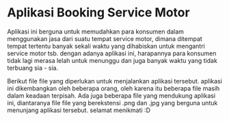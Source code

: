 # Aplikasi Booking Service Motor

Aplikasi ini berguna untuk memudahkan para konsumen dalam menggunakan jasa dari suatu tempat service motor, dimana ditempat tempat tertentu banyak sekali waktu yang dihabiskan untuk mengantri service motor tsb. dengan adanya aplikasi ini, harapannya para konsumen tidak lagi merasa lelah untuk menunggu dan juga banyak waktu yang tidak terbuang sia - sia. 

Berikut file file yang diperlukan untuk menjalankan aplikasi tersebut. aplikasi ini dikembangkan oleh beberapa orang, 
oleh karena itu beberapa file masih dalam keadaan terpisah. Ada juga beberapa file yang mendukung aplikasi ini, diantaranya
file file yang berekstensi .png dan .jpg yang berguna untuk menunjang aplikasi tersebut. selamat menikmati :D
